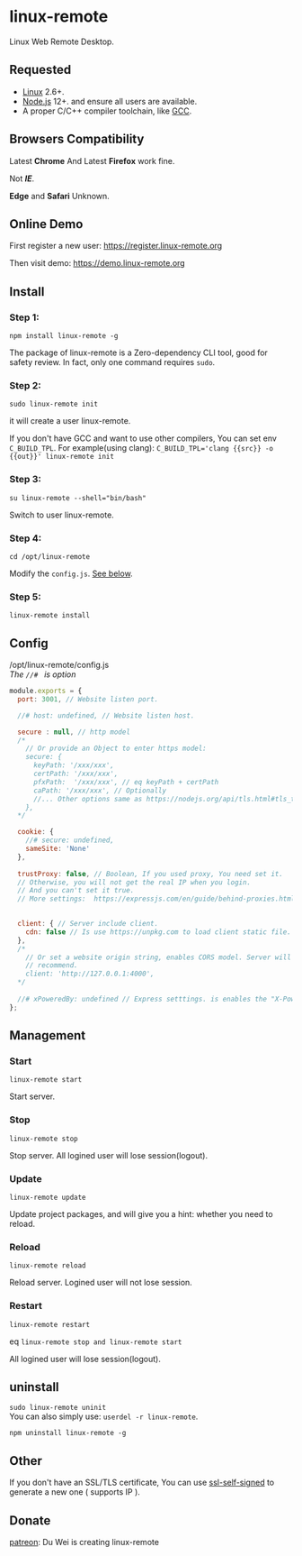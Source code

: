 # linux-remote
<!-- A Webside Remote Desktop of Linux. -->
Linux Web Remote Desktop.

## Requested
- [Linux](https://github.com/torvalds/linux) 2.6+.
- [Node.js](https://nodejs.org) 12+. and ensure all users are available.
- A proper C/C++ compiler toolchain, like [GCC](https://gcc.gnu.org/).
## Browsers Compatibility
Latest **Chrome** And Latest **Firefox** work fine.

Not ___IE___.

**Edge** and **Safari** Unknown.

## Online Demo
First register a new user: 
https://register.linux-remote.org

Then visit demo:
https://demo.linux-remote.org

## Install
### Step 1:

`npm install linux-remote -g`

The package of linux-remote  is a Zero-dependency CLI tool, <!--One file one command. Easilyvisible security for SUDO filed. -->good for safety review. In fact, only one command requires `sudo`.

###  Step 2:
`sudo linux-remote init`

it will create a user linux-remote.

If you don't have GCC and want to use other compilers, You can set env `C_BUILD_TPL`. For example(using clang):
`C_BUILD_TPL='clang {{src}} -o {{out}}' linux-remote init`

<!-- This command requires root authority. -->
###  Step 3:
`su linux-remote --shell="bin/bash"` 

Switch to user linux-remote. 

###  Step 4:
`cd /opt/linux-remote`

Modify the `config.js`. [See below](#Config).
###  Step 5:
`linux-remote install`

## Config
/opt/linux-remote/config.js<br>
<i>The `//# ` is option</i>
```js
module.exports = {
  port: 3001, // Website listen port.

  //# host: undefined, // Website listen host.

  secure : null, // http model
  /*
    // Or provide an Object to enter https model: 
    secure: {
      keyPath: '/xxx/xxx',
      certPath: '/xxx/xxx',
      pfxPath:  '/xxx/xxx', // eq keyPath + certPath
      caPath: '/xxx/xxx', // Optionally
      //... Other options same as https://nodejs.org/api/tls.html#tls_tls_createsecurecontext_options
    },
  */

  cookie: {
    //# secure: undefined,
    sameSite: 'None'
  },
  
  trustProxy: false, // Boolean, If you used proxy, You need set it. 
  // Otherwise, you will not get the real IP when you login.
  // And you can't set it true.
  // More settings:  https://expressjs.com/en/guide/behind-proxies.html

  
  client: { // Server include client. 
    cdn: false // Is use https://unpkg.com to load client static file.
  },
  /*
    // Or set a website origin string, enables CORS model. Server will not include client.
    // recommend.
    client: 'http://127.0.0.1:4000',
  */
  
  //# xPoweredBy: undefined // Express setttings. is enables the "X-Powered-By: Express" HTTP header.
};
```
## Management

### Start
`linux-remote start`

Start server.
### Stop
`linux-remote stop`

Stop server. All logined user will lose session(logout).
### Update 
`linux-remote update`

Update project packages, and will give you a hint: whether you need to reload.

### Reload
`linux-remote reload`

Reload server. Logined user will not lose session. 
### Restart
`linux-remote restart`

eq `linux-remote stop and linux-remote start`

All logined user will lose session(logout).

## uninstall
`sudo linux-remote uninit`<br>
You can also simply use: `userdel -r linux-remote`.

`npm uninstall linux-remote -g`

## Other
<!--Configured with SSL certificate, your connection ( https and wss ) is secure. And you don't need verifying the Host Key first time like SSH.-->
If you don't have an SSL/TLS certificate, You can use [ssl-self-signed](https://github.com/linux-remote/ssl-self-signed) to generate a new one ( supports IP ).

## Donate
[patreon](https://www.patreon.com/hezedu): Du Wei is creating linux-remote

<!-- | Paypal | AliPay | WechatPay |
| ------------- | ------------- | ------------- |
| <a href="https://www.paypal.me/hezedu" target="_blank"><img src="https://www.paypalobjects.com/webstatic/paypalme/images/pp_logo_small.png" width="150"></a> | <img src="https://github.com/hezedu/SomethingBoring/blob/master/pay/alipay.png?raw=true&v=2" width="150"> | <img src="https://github.com/hezedu/SomethingBoring/blob/master/pay/wxpay.png?raw=true&v=2" width="150"> -->

